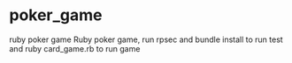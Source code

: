 # poker_game
ruby poker game
Ruby poker game, run rpsec and bundle install to run test and ruby card_game.rb to run game
